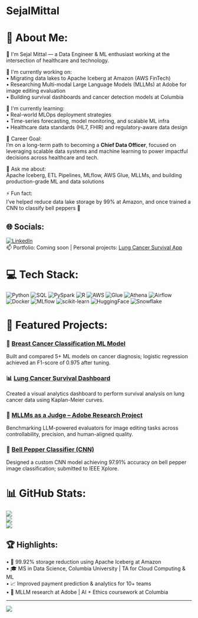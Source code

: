 # SejalMittal
# 💫 About Me:
👋 I'm Sejal Mittal — a Data Engineer & ML enthusiast working at the intersection of healthcare and technology.  

🔭 I'm currently working on:  
• Migrating data lakes to Apache Iceberg at Amazon (AWS FinTech)  
• Researching Multi-modal Large Language Models (MLLMs) at Adobe for image editing evaluation  
• Building survival dashboards and cancer detection models at Columbia  

🌱 I'm currently learning:  
• Real-world MLOps deployment strategies  
• Time-series forecasting, model monitoring, and scalable ML infra  
• Healthcare data standards (HL7, FHIR) and regulatory-aware data design  

🎯 Career Goal:  
I’m on a long-term path to becoming a **Chief Data Officer**, focused on leveraging scalable data systems and machine learning to power impactful decisions across healthcare and tech.  

💬 Ask me about:  
Apache Iceberg, ETL Pipelines, MLflow, AWS Glue, MLLMs, and building production-grade ML and data solutions  

⚡ Fun fact:  
I’ve helped reduce data lake storage by 99% at Amazon, and once trained a CNN to classify bell peppers 🍎  
  

## 🌐 Socials:
[![LinkedIn](https://img.shields.io/badge/LinkedIn-%230077B5.svg?logo=linkedin&logoColor=white)](https://linkedin.com/in/mittal-sejal)  
📫 Portfolio: Coming soon | Personal projects: [Lung Cancer Survival App](https://mitsejal.github.io/lung-cancer-survival/)

# 💻 Tech Stack:
![Python](https://img.shields.io/badge/python-3670A0?style=plastic&logo=python&logoColor=ffdd54) 
![SQL](https://img.shields.io/badge/SQL-025E8C?style=plastic&logo=postgresql&logoColor=white) 
![PySpark](https://img.shields.io/badge/PySpark-FDEE21?style=plastic&logo=apachespark&logoColor=black) 
![R](https://img.shields.io/badge/R-%23276DC3.svg?style=plastic&logo=r&logoColor=white) 
![AWS](https://img.shields.io/badge/AWS-%23FF9900.svg?style=plastic&logo=amazon-aws&logoColor=white) 
![Glue](https://img.shields.io/badge/AWS%20Glue-232F3E?style=plastic&logo=amazonaws&logoColor=white)
![Athena](https://img.shields.io/badge/Athena-292F33?style=plastic&logo=amazon-aws&logoColor=white) 
![Airflow](https://img.shields.io/badge/Apache%20Airflow-017CEE?style=plastic&logo=apacheairflow&logoColor=white) 
![Docker](https://img.shields.io/badge/docker-%230db7ed.svg?style=plastic&logo=docker&logoColor=white) 
![MLflow](https://img.shields.io/badge/mlflow-%23d9ead3.svg?style=plastic&logo=numpy&logoColor=blue) 
![scikit-learn](https://img.shields.io/badge/scikit--learn-%23F7931E.svg?style=plastic&logo=scikit-learn&logoColor=white) 
![HuggingFace](https://img.shields.io/badge/HuggingFace-%23ffcc00.svg?style=plastic&logo=huggingface&logoColor=black) 
![Snowflake](https://img.shields.io/badge/Snowflake-56B9EB?style=plastic&logo=snowflake&logoColor=white)

# 🚀 Featured Projects:

### 🧬 [Breast Cancer Classification ML Model](https://github.com/mitsejal/breast-cancer-predictor)
Built and compared 5+ ML models on cancer diagnosis; logistic regression achieved an F1-score of 0.975 after tuning.

### 📊 [Lung Cancer Survival Dashboard](https://mitsejal.github.io/lung-cancer-survival/)
Created a visual analytics dashboard to perform survival analysis on lung cancer data using Kaplan-Meier curves.

### 🧠 [MLLMs as a Judge – Adobe Research Project](https://github.com/mitsejal)
Benchmarking LLM-powered evaluators for image editing tasks across controllability, precision, and human-aligned quality.

### 🍅 [Bell Pepper Classifier (CNN)](https://github.com/mitsejal)
Designed a custom CNN model achieving 97.91% accuracy on bell pepper image classification; submitted to IEEE Xplore.

# 📊 GitHub Stats:
![](https://github-readme-stats.vercel.app/api?username=SejalMittal1009&theme=radical&hide_border=false&include_all_commits=true&count_private=true)<br/>
![](https://github-readme-streak-stats.herokuapp.com/?user=SejalMittal1009&theme=radical&hide_border=false)<br/>
![](https://github-readme-stats.vercel.app/api/top-langs/?username=SejalMittal1009&theme=radical&hide_border=false&layout=compact)

## 🏆 Highlights:
•⁠  ⁠🚀 99.92% storage reduction using Apache Iceberg at Amazon  
•⁠  ⁠🎓 MS in Data Science, Columbia University | TA for Cloud Computing & ML  
•⁠  ⁠📈 Improved payment prediction & analytics for 10+ teams  
•⁠  ⁠🧠 MLLM research at Adobe | AI + Ethics coursework at Columbia  

---
[![](https://visitcount.itsvg.in/api?id=mitsejal&icon=0&color=0)](https://visitcount.itsvg.in)

<!-- Crafted with 💙 by Sejal Mittal -->

